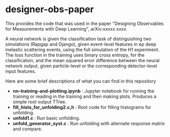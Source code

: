 # designer-obs-paper

This provides the code that was used in the paper "Designing Observables for Measurements with Deep Learning", arXiv:xxxxx.xxxx.  

A neural network is given the classification task of distinguishing two simulations (Rapgap and Django), given event-level features in ep deep inelastic scattering events, using the full simulation of the H1 experiment.  The loss function in the training uses binary cross entropy, for the classification, and the mean squared error difference between the neural network output, given particle-level or the corresponding detector-level input features.  

Here are some brief descriptions of what you can find in this repository

- **nn-training-and-plotting.ipynb** : Jupyter notebook for running the training or reading in the training and then making plots.  Produces a simple root output TTree.
- **fill_hists_for_unfolding2.c,h** : Root code for filling histograms for unfolding.
- **unfold1.c** : Run basic unfolding.
- **unfold_generator_syst.c** : Run unfolding with alternate response matrix and compare.
  
